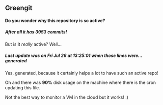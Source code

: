## Greengit

#### Do you wonder why this repository is so active?

##### After all it has 3953 commits!

But is it *really* active? Well...

##### Last update was on Fri Jul 26 at 13:25:01 when those lines were... generated

Yes, generated, because it certainly helps a lot to have such an active repo!

Oh and there was **90%** disk usage on the machine
where there is the cron updating this file.

Not the best way to monitor a VM in the cloud but it works! :)
